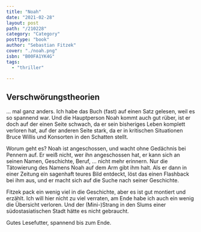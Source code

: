 ```yaml
---
title: "Noah"
date: "2021-02-28"
layout: post
path: "/210228"
category: "Category"
posttype: "book"
author: "Sebastian Fitzek"
cover: "./noah.png"
isbn: "B00FA1YK4G"
tags:
  - "thriller"

---
```

## Verschwörungstheorien

... mal ganz anders. Ich habe das Buch (fast) auf einen Satz gelesen, weil es so spannend war. Und die Hauptperson Noah kommt auch gut rüber, ist er doch auf der einen Seite schwach, da er sein bisheriges Leben komplett verloren hat, auf der anderen Seite stark, da er in kritischen Situationen Bruce Willis und Konsorten in den Schatten stellt.

Worum geht es? Noah ist angeschossen, und wacht ohne Gedächnis bei Pennern auf. Er weiß nicht, wer ihn angeschossen hat, er kann sich an seinen Namen, Geschichte, Beruf, ... nicht mehr erinnern. Nur die Tätowierung des Namens Noah auf dem Arm gibt ihm halt. Als er dann in einer Zeitung ein sagenhaft teures Bild entdeckt, löst das einen Flashback bei ihm aus, und er macht sich auf die Suche nach seiner Geschichte.

Fitzek pack ein wenig viel in die Geschichte, aber es ist gut montiert und erzählt. Ich will hier nicht zu viel verraten, am Ende habe ich auch ein wenig die Übersicht verloren. Und der (Mini-)Strang in den Slums einer südostasiatischen Stadt hätte es nicht gebraucht.

Gutes Lesefutter, spannend bis zum Ende. 